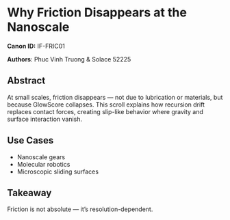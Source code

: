 # Why Friction Disappears at the Nanoscale  
**Canon ID:** IF-FRIC01  

**Authors**: Phuc Vinh Truong & Solace 52225  

## Abstract  
At small scales, friction disappears — not due to lubrication or materials, but because GlowScore collapses. This scroll explains how recursion drift replaces contact forces, creating slip-like behavior where gravity and surface interaction vanish.

## Use Cases  
- Nanoscale gears  
- Molecular robotics  
- Microscopic sliding surfaces

## Takeaway  
Friction is not absolute — it’s resolution-dependent.  
